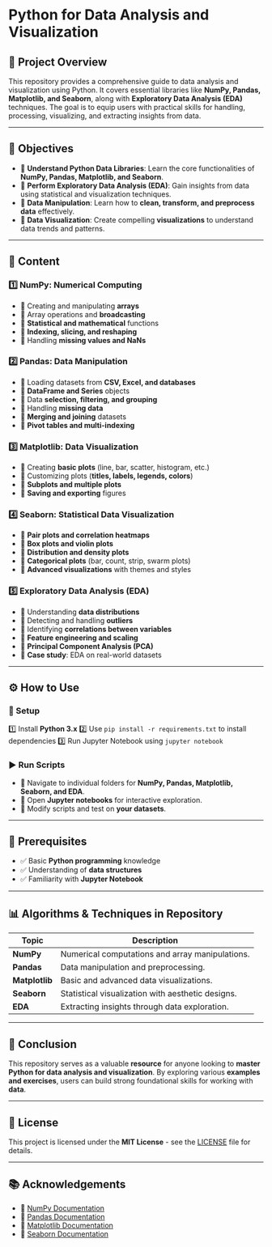 # Python for Data Analysis and Visualization

## 📌 Project Overview
This repository provides a comprehensive guide to data analysis and visualization using Python. It covers essential libraries like **NumPy, Pandas, Matplotlib, and Seaborn**, along with **Exploratory Data Analysis (EDA)** techniques. The goal is to equip users with practical skills for handling, processing, visualizing, and extracting insights from data.

---

## 🎯 Objectives
- 🔹 **Understand Python Data Libraries**: Learn the core functionalities of **NumPy, Pandas, Matplotlib, and Seaborn**.
- 🔹 **Perform Exploratory Data Analysis (EDA)**: Gain insights from data using statistical and visualization techniques.
- 🔹 **Data Manipulation**: Learn how to **clean, transform, and preprocess data** effectively.
- 🔹 **Data Visualization**: Create compelling **visualizations** to understand data trends and patterns.

---

## 📂 Content

### **1️⃣ NumPy: Numerical Computing**
- 📌 Creating and manipulating **arrays**
- 📌 Array operations and **broadcasting**
- 📌 **Statistical and mathematical** functions
- 📌 **Indexing, slicing, and reshaping**
- 📌 Handling **missing values and NaNs**

### **2️⃣ Pandas: Data Manipulation**
- 📌 Loading datasets from **CSV, Excel, and databases**
- 📌 **DataFrame and Series** objects
- 📌 Data **selection, filtering, and grouping**
- 📌 Handling **missing data**
- 📌 **Merging and joining** datasets
- 📌 **Pivot tables and multi-indexing**

### **3️⃣ Matplotlib: Data Visualization**
- 📌 Creating **basic plots** (line, bar, scatter, histogram, etc.)
- 📌 Customizing plots (**titles, labels, legends, colors**)
- 📌 **Subplots and multiple plots**
- 📌 **Saving and exporting** figures

### **4️⃣ Seaborn: Statistical Data Visualization**
- 📌 **Pair plots and correlation heatmaps**
- 📌 **Box plots and violin plots**
- 📌 **Distribution and density plots**
- 📌 **Categorical plots** (bar, count, strip, swarm plots)
- 📌 **Advanced visualizations** with themes and styles

### **5️⃣ Exploratory Data Analysis (EDA)**
- 📌 Understanding **data distributions**
- 📌 Detecting and handling **outliers**
- 📌 Identifying **correlations between variables**
- 📌 **Feature engineering and scaling**
- 📌 **Principal Component Analysis (PCA)**
- 📌 **Case study**: EDA on real-world datasets

---

## ⚙️ How to Use

### **🔧 Setup**
1️⃣ Install **Python 3.x**
2️⃣ Use `pip install -r requirements.txt` to install dependencies
3️⃣ Run Jupyter Notebook using `jupyter notebook`

### **▶️ Run Scripts**
- 📌 Navigate to individual folders for **NumPy, Pandas, Matplotlib, Seaborn, and EDA**.
- 📌 Open **Jupyter notebooks** for interactive exploration.
- 📌 Modify scripts and test on **your datasets**.

---

## 📌 Prerequisites
- ✅ Basic **Python programming** knowledge
- ✅ Understanding of **data structures**
- ✅ Familiarity with **Jupyter Notebook**

---

## 📊 Algorithms & Techniques in Repository

| **Topic**      | **Description**                                  |
|---------------|--------------------------------------------------|
| **NumPy**      | Numerical computations and array manipulations. |
| **Pandas**     | Data manipulation and preprocessing.            |
| **Matplotlib** | Basic and advanced data visualizations.         |
| **Seaborn**    | Statistical visualization with aesthetic designs. |
| **EDA**        | Extracting insights through data exploration.   |

---

## 📢 Conclusion
This repository serves as a valuable **resource** for anyone looking to **master Python for data analysis and visualization**. By exploring various **examples and exercises**, users can build strong foundational skills for working with **data**.

---

## 📝 License
This project is licensed under the **MIT License** - see the [LICENSE](LICENSE) file for details.

---

## 📚 Acknowledgements
- 🔹 [NumPy Documentation](https://numpy.org/doc/stable/)
- 🔹 [Pandas Documentation](https://pandas.pydata.org/docs/)
- 🔹 [Matplotlib Documentation](https://matplotlib.org/stable/contents.html)
- 🔹 [Seaborn Documentation](https://seaborn.pydata.org/)
